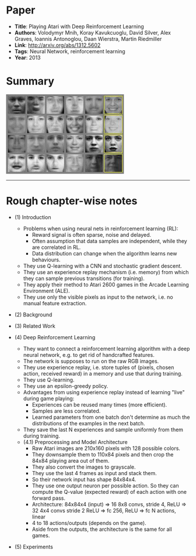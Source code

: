 # Paper

* **Title**: Playing Atari with Deep Reinforcement Learning
* **Authors**: Volodymyr Mnih, Koray Kavukcuoglu, David Silver, Alex Graves, Ioannis Antonoglou, Daan Wierstra, Martin Riedmiller
* **Link**: http://arxiv.org/abs/1312.5602
* **Tags**: Neural Network, reinforcement learning
* **Year**: 2013

# Summary



![Generated Faces](images/Generative_Adversarial_Networks__faces.jpg?raw=true "Generated Faces")

--------------------

# Rough chapter-wise notes

* (1) Introduction
  * Problems when using neural nets in reinforcement learning (RL):
    * Reward signal is often sparse, noise and delayed.
    * Often assumption that data samples are independent, while they are correlated in RL.
    * Data distribution can change when the algorithm learns new behaviours.
  * They use Q-learning with a CNN and stochastic gradient descent.
  * They use an experience replay mechanism (i.e. memory) from which they can sample previous transitions (for training).
  * They apply their method to Atari 2600 games in the Arcade Learning Environment (ALE).
  * They use only the visible pixels as input to the network, i.e. no manual feature extraction.

* (2) Background

* (3) Related Work

* (4) Deep Reinforcement Learning
  * They want to connect a reinforcement learning algorithm with a deep neural network, e.g. to get rid of handcrafted features.
  * The network is supposes to run on the raw RGB images.
  * They use experience replay, i.e. store tuples of (pixels, chosen action, received reward) in a memory and use that during training.
  * They use Q-learning.
  * They use an epsilon-greedy policy.
  * Advantages from using experience replay instead of learning "live" during game playing:
    * Experiences can be reused many times (more efficient).
    * Samples are less correlated.
    * Learned parameters from one batch don't determine as much the distributions of the examples in the next batch.
  * They save the last N experiences and sample uniformly from them during training.
  * (4.1) Preprocessing and Model Architecture
    * Raw Atari images are 210x160 pixels with 128 possible colors.
    * They downsample them to 110x84 pixels and then crop the 84x84 playing area out of them.
    * They also convert the images to grayscale.
    * They use the last 4 frames as input and stack them.
    * So their network input has shape 84x84x4.
    * They use one output neuron per possible action. So they can compute the Q-value (expected reward) of each action with one forward pass.
    * Architecture: 84x84x4 (input) => 16 8x8 convs, stride 4, ReLU => 32 4x4 convs stride 2 ReLU => fc 256, ReLU => fc N actions, linear
    * 4 to 18 actions/outputs (depends on the game).
    * Aside from the outputs, the architecture is the same for all games.

* (5) Experiments
